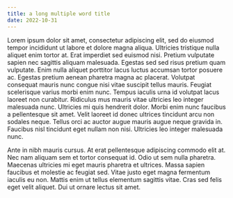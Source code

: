 ```yaml
---
title: a long multiple word title
date: 2022-10-31
---
```


Lorem ipsum dolor sit amet, consectetur adipiscing elit, sed do eiusmod tempor incididunt ut labore et dolore magna aliqua. Ultricies tristique nulla aliquet enim tortor at. Erat imperdiet sed euismod nisi. Pretium vulputate sapien nec sagittis aliquam malesuada. Egestas sed sed risus pretium quam vulputate. Enim nulla aliquet porttitor lacus luctus accumsan tortor posuere ac. Egestas pretium aenean pharetra magna ac placerat. Volutpat consequat mauris nunc congue nisi vitae suscipit tellus mauris. Feugiat scelerisque varius morbi enim nunc. Tempus iaculis urna id volutpat lacus laoreet non curabitur. Ridiculus mus mauris vitae ultricies leo integer malesuada nunc. Ultricies mi quis hendrerit dolor. Morbi enim nunc faucibus a pellentesque sit amet. Velit laoreet id donec ultrices tincidunt arcu non sodales neque. Tellus orci ac auctor augue mauris augue neque gravida in. Faucibus nisl tincidunt eget nullam non nisi. Ultricies leo integer malesuada nunc.

Ante in nibh mauris cursus. At erat pellentesque adipiscing commodo elit at. Nec nam aliquam sem et tortor consequat id. Odio ut sem nulla pharetra. Maecenas ultricies mi eget mauris pharetra et ultrices. Massa sapien faucibus et molestie ac feugiat sed. Vitae justo eget magna fermentum iaculis eu non. Mattis enim ut tellus elementum sagittis vitae. Cras sed felis eget velit aliquet. Dui ut ornare lectus sit amet.


